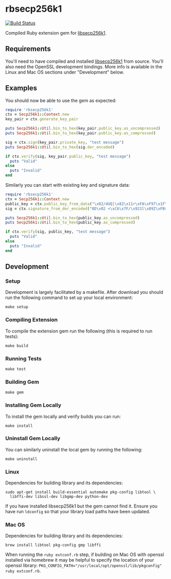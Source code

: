# rbsecp256k1

[![Build Status](https://travis-ci.com/etscrivner/rbsecp256k1.svg?branch=master)](https://travis-ci.com/etscrivner/rbsecp256k1)

Compiled Ruby extension gem for [libsecp256k1](https://github.com/bitcoin-core/secp256k1).

## Requirements

You'll need to have compiled and installed [libsecp256k1](https://github.com/bitcoin-core/secp256k1) from source. You'll
also need the OpenSSL development bindings. More info is available in the Linux
and Mac OS sections under "Development" below.

## Examples

You should now be able to use the gem as expected:

```ruby
require 'rbsecp256k1'
ctx = Secp256k1::Context.new
key_pair = ctx.generate_key_pair

puts Secp256k1::Util.bin_to_hex(key_pair.public_key.as_uncompressed)
puts Secp256k1::Util.bin_to_hex(key_pair.public_key.as_compressed)

sig = ctx.sign(key_pair.private_key, "test message")
puts Secp256k1::Util.bin_to_hex(sig.der_encoded)

if ctx.verify(sig, key_pair.public_key, "test message")
  puts "Valid"
else
  puts "Invalid"
end
```

Similarly you can start with existing key and signature data:

```ruby
require 'rbsecp256k1'
ctx = Secp256k1::Context.new
public_key = ctx.public_key_from_data("\x02/dUQ|\x82\x11r\xFA\xF97\x1F\x95\xD1:\xBC\xE2v\xB2A]\xCB~:\xD7'\e\xBF\xEDjC\x9B")
sig = ctx.signature_from_der_encoded("0D\x02 <\xC6\x7F/\x921l\x89Z\xFBs\x89p\xEE\x18u\x8B\x92\x9D\xA6\x84\xC5Y<t\xB7\xF1\f\xEE\f\x81J\x02 \t\"\xDF]\x1D\xA7W@^\xAAokH\b\x00\xE2L\xCF\x82\xA3\x05\x1E\x00\xF9\xFC\xB19\x0F\x93|\xB1f")

puts Secp256k1::Util.bin_to_hex(public_key.as_uncompressed)
puts Secp256k1::Util.bin_to_hex(public_key.as_compressed)

if ctx.verify(sig, public_key, "test message")
  puts "Valid"
else
  puts "Invalid"
end
```

## Development

### Setup

Development is largely facilitated by a makefile. After download you should run
the following command to set up your local environment:

```
make setup
```

### Compiling Extension

To compile the extension gem run the following (this is required to run tests):

```
make build
```

### Running Tests

```
make test
```

### Building Gem

```
make gem
```

### Installing Gem Locally

To install the gem locally and verify builds you can run:

```
make install
```

### Uninstall Gem Locally

You can similarly uninstall the local gem by running the following:

```
make uninstall
```

### Linux

Dependencies for building library and its dependencies:

```
sudo apt-get install build-essential automake pkg-config libtool \
  libffi-dev libssl-dev libgmp-dev python-dev
```

If you have installed libsecp256k1 but the gem cannot find it. Ensure you have
run `ldconfig` so that your library load paths have been updated.

### Mac OS

Dependencies for building library and its dependencies:

```
brew install libtool pkg-config gmp libffi
```

When running the `ruby extconf.rb` step, if building on Mac OS with openssl
installed via homebrew it may be helpful to specify the location of your openssl
library: `PKG_CONFIG_PATH="/usr/local/opt/openssl/lib/pkgconfig" ruby extconf.rb`.
